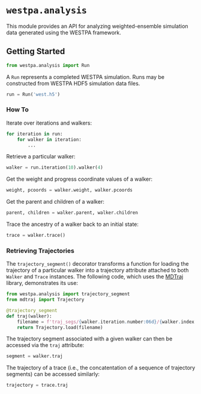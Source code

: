 # `westpa.analysis`

This module provides an API for analyzing weighted-ensemble simulation data
generated using the WESTPA framework.
 
## Getting Started

```py
from westpa.analysis import Run
```
A `Run` represents a completed WESTPA simulation. 
Runs may be constructed from WESTPA HDF5 simulation data files.
```py
run = Run('west.h5')
```

### How To

Iterate over iterations and walkers:
```py
for iteration in run:
    for walker in iteration:
        ...
```

Retrieve a particular walker:
```py
walker = run.iteration(10).walker(4)
```

Get the weight and progress coordinate values of a walker:
```py
weight, pcoords = walker.weight, walker.pcoords
```

Get the parent and children of a walker:
```py
parent, children = walker.parent, walker.children
```

Trace the ancestry of a walker back to an initial state:
```py
trace = walker.trace()
```

### Retrieving Trajectories

The `trajectory_segment()` decorator transforms a function for loading the
trajectory of a particular walker into a trajectory attribute attached to
both `Walker` and `Trace` instances. The following code, which uses the
[MDTraj](https://www.mdtraj.org/1.9.5/index.html) library, demonstrates its
use:

```py
from westpa.analysis import trajectory_segment
from mdtraj import Trajectory

@trajectory_segment
def traj(walker):
    filename = f'traj_segs/{walker.iteration.number:06d}/{walker.index:06d}/seg.h5'
    return Trajectory.load(filename)
```
The trajectory segment associated with a given walker can then be accessed via the `traj` attribute:
```py
segment = walker.traj
```
The trajectory of a trace (i.e., the concatentation of a sequence of 
trajectory segments) can be accessed similarly:
```py
trajectory = trace.traj
```
